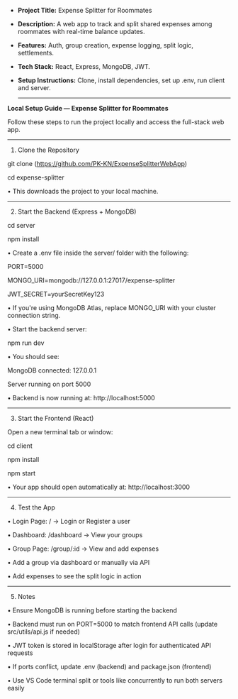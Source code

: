 - **Project Title:** Expense Splitter for Roommates
  
- **Description:** A web app to track and split shared expenses among roommates with real-time balance updates.
  
- **Features:** Auth, group creation, expense logging, split logic, settlements.
  
- **Tech Stack:** React, Express, MongoDB, JWT.
  
- **Setup Instructions:** Clone, install dependencies, set up .env, run client and server.

  ________________________________________

**Local Setup Guide — Expense Splitter for Roommates**

Follow these steps to run the project locally and access the full-stack web app.
________________________________________

1. Clone the Repository
   
git clone (https://github.com/PK-KN/ExpenseSplitterWebApp)

cd expense-splitter

•	This downloads the project to your local machine.
________________________________________
2. Start the Backend (Express + MongoDB)

cd server

npm install

•	Create a .env file inside the server/ folder with the following:

PORT=5000

MONGO_URI=mongodb://127.0.0.1:27017/expense-splitter

JWT_SECRET=yourSecretKey123

•	If you're using MongoDB Atlas, replace MONGO_URI with your cluster connection string.

•	Start the backend server:

npm run dev

•	You should see:

MongoDB connected: 127.0.0.1

Server running on port 5000

•	Backend is now running at: http://localhost:5000
________________________________________
3. Start the Frontend (React)

Open a new terminal tab or window:

cd client

npm install

npm start

•	Your app should open automatically at: http://localhost:3000
________________________________________
4. Test the App

•	Login Page: / → Login or Register a user

•	Dashboard: /dashboard → View your groups

•	Group Page: /group/:id → View and add expenses

•	Add a group via dashboard or manually via API

•	Add expenses to see the split logic in action
________________________________________
5. Notes
   
•	Ensure MongoDB is running before starting the backend

•	Backend must run on PORT=5000 to match frontend API calls (update src/utils/api.js if needed)

•	JWT token is stored in localStorage after login for authenticated API requests

•	If ports conflict, update .env (backend) and package.json (frontend)

•	Use VS Code terminal split or tools like concurrently to run both servers easily

